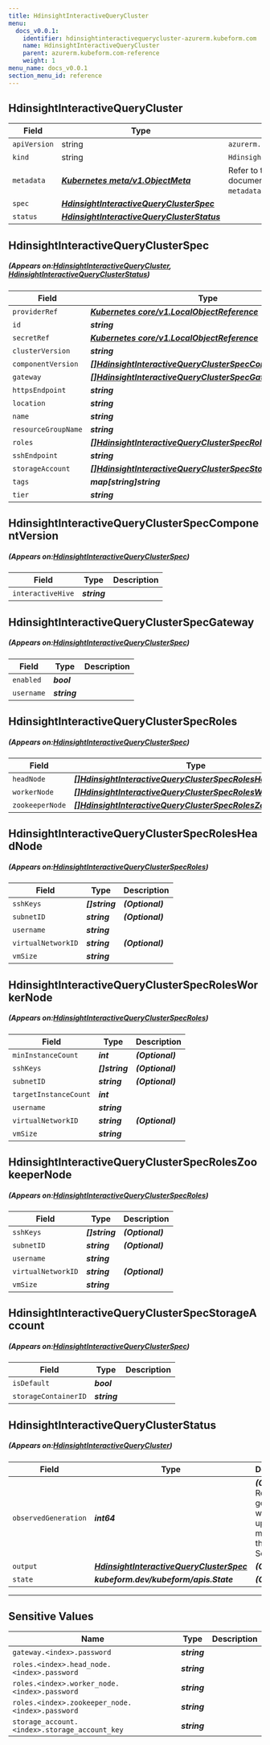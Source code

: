 ```yaml
---
title: HdinsightInteractiveQueryCluster
menu:
  docs_v0.0.1:
    identifier: hdinsightinteractivequerycluster-azurerm.kubeform.com
    name: HdinsightInteractiveQueryCluster
    parent: azurerm.kubeform.com-reference
    weight: 1
menu_name: docs_v0.0.1
section_menu_id: reference
---
```


## HdinsightInteractiveQueryCluster
| Field | Type | Description |
| ------ | ----- | ----------- |
| `apiVersion` | string | `azurerm.kubeform.com/v1alpha1` |
|    `kind` | string | `HdinsightInteractiveQueryCluster` |
| `metadata` | ***[Kubernetes meta/v1.ObjectMeta](https://kubernetes.io/docs/reference/generated/kubernetes-api/v1.13/#objectmeta-v1-meta)***|Refer to the Kubernetes API documentation for the fields of the `metadata` field.|
| `spec` | ***[HdinsightInteractiveQueryClusterSpec](#HdinsightInteractiveQueryClusterSpec)***||
| `status` | ***[HdinsightInteractiveQueryClusterStatus](#HdinsightInteractiveQueryClusterStatus)***||
## HdinsightInteractiveQueryClusterSpec
##### (Appears on:[HdinsightInteractiveQueryCluster](#HdinsightInteractiveQueryCluster), [HdinsightInteractiveQueryClusterStatus](#HdinsightInteractiveQueryClusterStatus))
| Field | Type | Description |
| ------ | ----- | ----------- |
| `providerRef` | ***[Kubernetes core/v1.LocalObjectReference](https://kubernetes.io/docs/reference/generated/kubernetes-api/v1.13/#localobjectreference-v1-core)***||
| `id` | ***string***||
| `secretRef` | ***[Kubernetes core/v1.LocalObjectReference](https://kubernetes.io/docs/reference/generated/kubernetes-api/v1.13/#localobjectreference-v1-core)***||
| `clusterVersion` | ***string***||
| `componentVersion` | ***[[]HdinsightInteractiveQueryClusterSpecComponentVersion](#HdinsightInteractiveQueryClusterSpecComponentVersion)***||
| `gateway` | ***[[]HdinsightInteractiveQueryClusterSpecGateway](#HdinsightInteractiveQueryClusterSpecGateway)***||
| `httpsEndpoint` | ***string***| ***(Optional)*** |
| `location` | ***string***||
| `name` | ***string***||
| `resourceGroupName` | ***string***||
| `roles` | ***[[]HdinsightInteractiveQueryClusterSpecRoles](#HdinsightInteractiveQueryClusterSpecRoles)***||
| `sshEndpoint` | ***string***| ***(Optional)*** |
| `storageAccount` | ***[[]HdinsightInteractiveQueryClusterSpecStorageAccount](#HdinsightInteractiveQueryClusterSpecStorageAccount)***||
| `tags` | ***map[string]string***| ***(Optional)*** |
| `tier` | ***string***||
## HdinsightInteractiveQueryClusterSpecComponentVersion
##### (Appears on:[HdinsightInteractiveQueryClusterSpec](#HdinsightInteractiveQueryClusterSpec))
| Field | Type | Description |
| ------ | ----- | ----------- |
| `interactiveHive` | ***string***||
## HdinsightInteractiveQueryClusterSpecGateway
##### (Appears on:[HdinsightInteractiveQueryClusterSpec](#HdinsightInteractiveQueryClusterSpec))
| Field | Type | Description |
| ------ | ----- | ----------- |
| `enabled` | ***bool***||
| `username` | ***string***||
## HdinsightInteractiveQueryClusterSpecRoles
##### (Appears on:[HdinsightInteractiveQueryClusterSpec](#HdinsightInteractiveQueryClusterSpec))
| Field | Type | Description |
| ------ | ----- | ----------- |
| `headNode` | ***[[]HdinsightInteractiveQueryClusterSpecRolesHeadNode](#HdinsightInteractiveQueryClusterSpecRolesHeadNode)***||
| `workerNode` | ***[[]HdinsightInteractiveQueryClusterSpecRolesWorkerNode](#HdinsightInteractiveQueryClusterSpecRolesWorkerNode)***||
| `zookeeperNode` | ***[[]HdinsightInteractiveQueryClusterSpecRolesZookeeperNode](#HdinsightInteractiveQueryClusterSpecRolesZookeeperNode)***||
## HdinsightInteractiveQueryClusterSpecRolesHeadNode
##### (Appears on:[HdinsightInteractiveQueryClusterSpecRoles](#HdinsightInteractiveQueryClusterSpecRoles))
| Field | Type | Description |
| ------ | ----- | ----------- |
| `sshKeys` | ***[]string***| ***(Optional)*** |
| `subnetID` | ***string***| ***(Optional)*** |
| `username` | ***string***||
| `virtualNetworkID` | ***string***| ***(Optional)*** |
| `vmSize` | ***string***||
## HdinsightInteractiveQueryClusterSpecRolesWorkerNode
##### (Appears on:[HdinsightInteractiveQueryClusterSpecRoles](#HdinsightInteractiveQueryClusterSpecRoles))
| Field | Type | Description |
| ------ | ----- | ----------- |
| `minInstanceCount` | ***int***| ***(Optional)*** |
| `sshKeys` | ***[]string***| ***(Optional)*** |
| `subnetID` | ***string***| ***(Optional)*** |
| `targetInstanceCount` | ***int***||
| `username` | ***string***||
| `virtualNetworkID` | ***string***| ***(Optional)*** |
| `vmSize` | ***string***||
## HdinsightInteractiveQueryClusterSpecRolesZookeeperNode
##### (Appears on:[HdinsightInteractiveQueryClusterSpecRoles](#HdinsightInteractiveQueryClusterSpecRoles))
| Field | Type | Description |
| ------ | ----- | ----------- |
| `sshKeys` | ***[]string***| ***(Optional)*** |
| `subnetID` | ***string***| ***(Optional)*** |
| `username` | ***string***||
| `virtualNetworkID` | ***string***| ***(Optional)*** |
| `vmSize` | ***string***||
## HdinsightInteractiveQueryClusterSpecStorageAccount
##### (Appears on:[HdinsightInteractiveQueryClusterSpec](#HdinsightInteractiveQueryClusterSpec))
| Field | Type | Description |
| ------ | ----- | ----------- |
| `isDefault` | ***bool***||
| `storageContainerID` | ***string***||
## HdinsightInteractiveQueryClusterStatus
##### (Appears on:[HdinsightInteractiveQueryCluster](#HdinsightInteractiveQueryCluster))
| Field | Type | Description |
| ------ | ----- | ----------- |
| `observedGeneration` | ***int64***| ***(Optional)*** Resource generation, which is updated on mutation by the API Server.|
| `output` | ***[HdinsightInteractiveQueryClusterSpec](#HdinsightInteractiveQueryClusterSpec)***| ***(Optional)*** |
| `state` | ***kubeform.dev/kubeform/apis.State***| ***(Optional)*** |
---
## Sensitive Values
| Name | Type | Description |
|------|------|-------------|
| `gateway.<index>.password` | ***string*** ||
| `roles.<index>.head_node.<index>.password` | ***string*** ||
| `roles.<index>.worker_node.<index>.password` | ***string*** ||
| `roles.<index>.zookeeper_node.<index>.password` | ***string*** ||
| `storage_account.<index>.storage_account_key` | ***string*** ||
